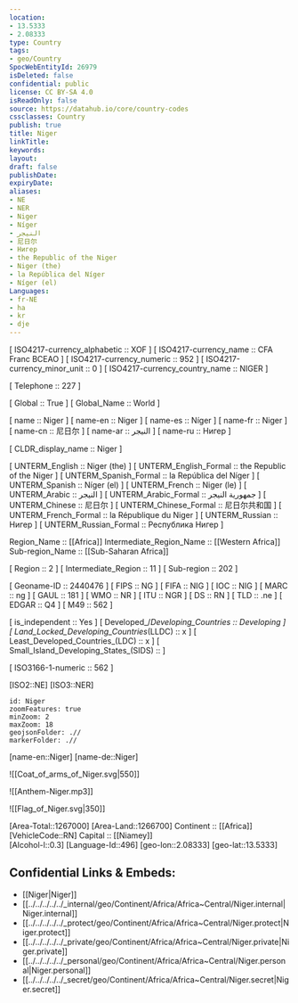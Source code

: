 ```yaml
---
location:
- 13.5333
- 2.08333
type: Country
tags:
- geo/Country
SpocWebEntityId: 26979
isDeleted: false
confidential: public
license: CC BY-SA 4.0
isReadOnly: false
source: https://datahub.io/core/country-codes
cssclasses: Country
publish: true
title: Niger
linkTitle: 
keywords: 
layout: 
draft: false
publishDate: 
expiryDate: 
aliases:
- NE
- NER
- Niger
- Níger
- النيجر
- 尼日尔
- Нигер
- the Republic of the Niger
- Niger (the)
- la República del Níger
- Níger (el)
Languages:
- fr-NE
- ha
- kr
- dje
---
```



[	ISO4217-currency_alphabetic	 :: XOF ] 
[	ISO4217-currency_name	 :: CFA Franc BCEAO ] 
[	ISO4217-currency_numeric	 :: 952 ] 
[	ISO4217-currency_minor_unit	 :: 0 ] 
[	ISO4217-currency_country_name	 :: NIGER ] 

[	Telephone	 :: 227 ] 

[	Global	 :: True ] 
[	Global_Name	 :: World ] 

[	name	 :: Niger ] 
[	name-en	 :: Niger ] 
[	name-es	 :: Níger ] 
[	name-fr	 :: Niger ] 
[	name-cn	 :: 尼日尔 ] 
[	name-ar	 :: النيجر ] 
[	name-ru	 :: Нигер ] 

[	CLDR_display_name	 :: Niger ] 

[	UNTERM_English	 :: Niger (the) ] 
[	UNTERM_English_Formal	 :: the Republic of the Niger ] 
[	UNTERM_Spanish_Formal	 :: la República del Níger ] 
[	UNTERM_Spanish	 :: Níger (el) ] 
[	UNTERM_French	 :: Niger (le) ] 
[	UNTERM_Arabic	 :: النيجر ] 
[	UNTERM_Arabic_Formal	 :: جمهورية النيجر ] 
[	UNTERM_Chinese	 :: 尼日尔 ] 
[	UNTERM_Chinese_Formal	 :: 尼日尔共和国 ] 
[	UNTERM_French_Formal	 :: la République du Niger ] 
[	UNTERM_Russian	 :: Нигер ] 
[	UNTERM_Russian_Formal	 :: Республика Нигер ] 

Region_Name ::  [[Africa]] 
Intermediate_Region_Name ::  [[Western Africa]]  
Sub-region_Name ::  [[Sub-Saharan Africa]] 

[	Region	 :: 2 ] 
[	Intermediate_Region	 :: 11 ] 
[	Sub-region	 :: 202 ] 

[	Geoname-ID	 :: 2440476 ] 
[	FIPS	 :: NG ] 
[	FIFA	 :: NIG ] 
[	IOC	 :: NIG ] 
[	MARC	 :: ng ] 
[	GAUL	 :: 181 ] 
[	WMO	 :: NR ] 
[	ITU	 :: NGR ] 
[	DS	 :: RN ] 
[	TLD	 :: .ne ] 
[	EDGAR	 :: Q4 ] 
[	M49	 :: 562 ] 

[	is_independent	 :: Yes ] 
[	Developed_/_Developing_Countries	 :: Developing ] 
[	Land_Locked_Developing_Countries_(LLDC)	 :: x ] 
[	Least_Developed_Countries_(LDC)	 :: x ] 
[	Small_Island_Developing_States_(SIDS)	 ::  ] 

[	ISO3166-1-numeric	 :: 562 ] 



[ISO2::NE] 
[ISO3::NER] 
```leaflet
id: Niger
zoomFeatures: true 
minZoom: 2 
maxZoom: 18
geojsonFolder: .//
markerFolder: .//
```

[name-en::Niger] 
[name-de::Niger] 

![[Coat_of_arms_of_Niger.svg|550]] 

![[Anthem-Niger.mp3]] 

![[Flag_of_Niger.svg|350]] 

[Area-Total::1267000] 
[Area-Land::1266700] 
Continent :: [[Africa]]  
[VehicleCode::RN] 
Capital :: [[Niamey]]  
[Alcohol-l::0.3] 
[Language-Id::496] 
[geo-lon::2.08333] 
[geo-lat::13.5333] 



## Confidential Links & Embeds: 
- [[Niger|Niger]] 
- [[../../../../../_internal/geo/Continent/Africa/Africa~Central/Niger.internal|Niger.internal]] 
- [[../../../../../_protect/geo/Continent/Africa/Africa~Central/Niger.protect|Niger.protect]] 
- [[../../../../../_private/geo/Continent/Africa/Africa~Central/Niger.private|Niger.private]] 
- [[../../../../../_personal/geo/Continent/Africa/Africa~Central/Niger.personal|Niger.personal]] 
- [[../../../../../_secret/geo/Continent/Africa/Africa~Central/Niger.secret|Niger.secret]] 
